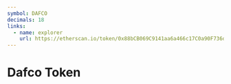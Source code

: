 ```yaml
---
symbol: DAFCO
decimals: 18
links:
  - name: explorer
    url: https://etherscan.io/token/0x88bCB069C9141aa6a466c17C0a90F736df33FD85
---
```


# Dafco Token
